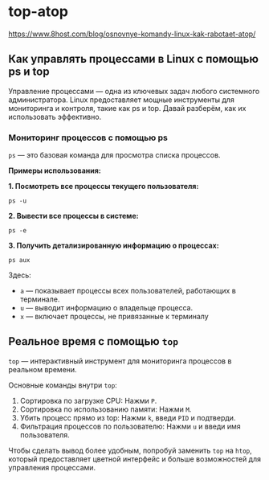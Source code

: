 # top-atop

https://www.8host.com/blog/osnovnye-komandy-linux-kak-rabotaet-atop/


## Как управлять процессами в Linux с помощью ps и top 

Управление процессами — одна из ключевых задач любого системного администратора. Linux предоставляет мощные инструменты для мониторинга и контроля, такие как ps и top. Давай разберём, как их использовать эффективно. 

### Мониторинг процессов с помощью ps  

`ps` — это базовая команда для просмотра списка процессов.

**Примеры использования:**

**1. Посмотреть все процессы текущего пользователя:**
```
ps -u
```
**2. Вывести все процессы в системе:**
```
ps -e
```
**3. Получить детализированную информацию о процессах:**
```
ps aux
```

Здесь:  
   - `a` — показывает процессы всех пользователей, работающих в терминале.  
   - `u` — выводит информацию о владельце процесса.  
   - `x` — включает процессы, не привязанные к терминалу


## Реальное время с помощью `top` 

`top` — интерактивный инструмент для мониторинга процессов в реальном времени.  

Основные команды внутри `top`: 

1. Сортировка по загрузке CPU: Нажми `P`.  
2. Сортировка по использованию памяти: Нажми `M`.  
3. Убить процесс прямо из top: Нажми `k`, введи `PID` и подтверди.  
4. Фильтрация процессов по пользователю: Нажми `u` и введи имя пользователя.  

Чтобы сделать вывод более удобным, попробуй заменить `top` на `htop`, который предоставляет цветной интерфейс и больше возможностей для управления процессами.
